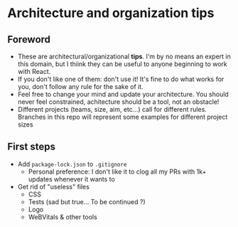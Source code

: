 # Architecture and organization tips

## Foreword

- These are architectural/organizational **tips**. I'm by no means an expert in this domain, but I thiink they can be useful to anyone beginning to work with React.
- If you don't like one of them: don't use it! It's fine to do what works for you, don't follow any rule for the sake of it.
- Feel free to change your mind and update your architecture. You should never feel constrained, achitecture should be a tool, not an obstacle!
- Different projects (teams, size, aim, etc...) call for different rules. Branches in this repo will represent some examples for different project sizes

## First steps

- Add `package-lock.json` to `.gitignore`
  - Personal preference: I don't like it to clog all my PRs with 1k+ updates whenever it wants to
- Get rid of "useless" files
  - CSS
  - Tests (sad but true... To be continued ?)
  - Logo
  - WeBVitals & other tools
